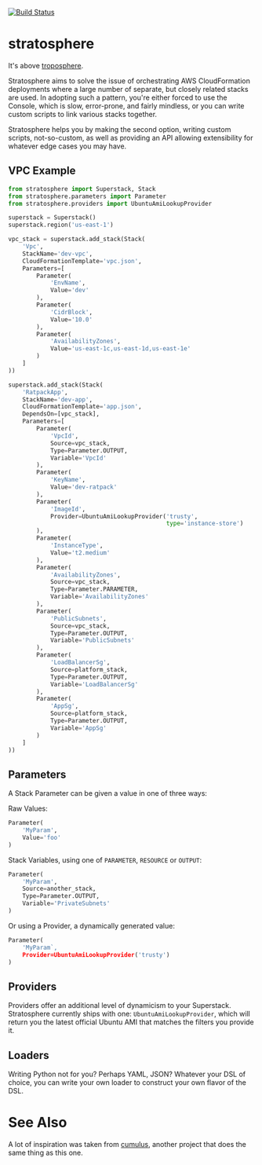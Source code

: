 [![Build Status](https://snap-ci.com/robzienert/stratosphere/branch/master/build_image)](https://snap-ci.com/robzienert/stratosphere/branch/master)

# stratosphere

It's above [troposphere](https://github.com/cloudtools/troposphere).

Stratosphere aims to solve the issue of orchestrating AWS CloudFormation
deployments where a large number of separate, but closely related stacks are
used. In adopting such a pattern, you're either forced to use the Console,
which is slow, error-prone, and fairly mindless, or you can write custom
scripts to link various stacks together.

Stratosphere helps you by making the second option, writing custom scripts,
not-so-custom, as well as providing an API allowing extensibility for whatever
edge cases you may have.

## VPC Example

```python
from stratosphere import Superstack, Stack
from stratosphere.parameters import Parameter
from stratosphere.providers import UbuntuAmiLookupProvider

superstack = Superstack()
superstack.region('us-east-1')

vpc_stack = superstack.add_stack(Stack(
    'Vpc',
    StackName='dev-vpc',
    CloudFormationTemplate='vpc.json',
    Parameters=[
        Parameter(
            'EnvName',
            Value='dev'
        ),
        Parameter(
            'CidrBlock',
            Value='10.0'
        ),
        Parameter(
            'AvailabilityZones',
            Value='us-east-1c,us-east-1d,us-east-1e'
        )
    ]
))

superstack.add_stack(Stack(
    'RatpackApp',
    StackName='dev-app',
    CloudFormationTemplate='app.json',
    DependsOn=[vpc_stack],
    Parameters=[
        Parameter(
            'VpcId',
            Source=vpc_stack,
            Type=Parameter.OUTPUT,
            Variable='VpcId'
        ),
        Parameter(
            'KeyName',
            Value='dev-ratpack'
        ),
        Parameter(
            'ImageId',
            Provider=UbuntuAmiLookupProvider('trusty',
                                             type='instance-store')
        ),
        Parameter(
            'InstanceType',
            Value='t2.medium'
        ),
        Parameter(
            'AvailabilityZones',
            Source=vpc_stack,
            Type=Parameter.PARAMETER,
            Variable='AvailabilityZones'
        ),
        Parameter(
            'PublicSubnets',
            Source=vpc_stack,
            Type=Parameter.OUTPUT,
            Variable='PublicSubnets'
        ),
        Parameter(
            'LoadBalancerSg',
            Source=platform_stack,
            Type=Parameter.OUTPUT,
            Variable='LoadBalancerSg'
        ),
        Parameter(
            'AppSg',
            Source=platform_stack,
            Type=Parameter.OUTPUT,
            Variable='AppSg'
        )
    ]
))
```

## Parameters

A Stack Parameter can be given a value in one of three ways:

Raw Values:
```python
Parameter(
    'MyParam',
    Value='foo'
)
```

Stack Variables, using one of `PARAMETER`, `RESOURCE` or `OUTPUT`:
```python
Parameter(
    'MyParam',
    Source=another_stack,
    Type=Parameter.OUTPUT,
    Variable='PrivateSubnets'
)
```

Or using a Provider, a dynamically generated value:
```python
Parameter(
    'MyParam`,
    Provider=UbuntuAmiLookupProvider('trusty')
)
```

## Providers

Providers offer an additional level of dynamicism to your Superstack.
Stratosphere currently ships with one: `UbuntuAmiLookupProvider`, which
will return you the latest official Ubuntu AMI that matches the filters
you provide it.

## Loaders

Writing Python not for you? Perhaps YAML, JSON? Whatever your DSL of choice,
you can write your own loader to construct your own flavor of the DSL.

# See Also

A lot of inspiration was taken from [cumulus](https://github.com/cotdsa/cumulus),
another project that does the same thing as this one.
